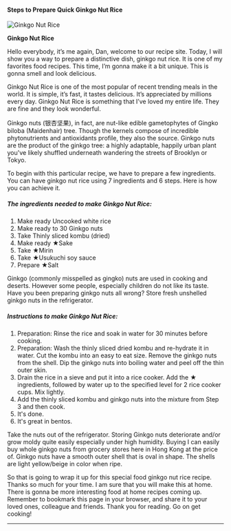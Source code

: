             

#### Steps to Prepare Quick Ginkgo Nut Rice

![Ginkgo Nut Rice](https://img-global.cpcdn.com/recipes/5238250789666816/751x532cq70/ginkgo-nut-rice-recipe-main-photo.jpg)

**Ginkgo Nut Rice**

Hello everybody, it’s me again, Dan, welcome to our recipe site. Today, I will show you a way to prepare a distinctive dish, ginkgo nut rice. It is one of my favorites food recipes. This time, I’m gonna make it a bit unique. This is gonna smell and look delicious.

Ginkgo Nut Rice is one of the most popular of recent trending meals in the world. It is simple, it’s fast, it tastes delicious. It’s appreciated by millions every day. Ginkgo Nut Rice is something that I’ve loved my entire life. They are fine and they look wonderful.

Ginkgo nuts (银杏坚果), in fact, are nut-like edible gametophytes of Gingko biloba (Maidenhair) tree. Though the kernels compose of incredible phytonutrients and antioxidants profile, they also the source. Ginkgo nuts are the product of the ginkgo tree: a highly adaptable, happily urban plant you've likely shuffled underneath wandering the streets of Brooklyn or Tokyo.

To begin with this particular recipe, we have to prepare a few ingredients. You can have ginkgo nut rice using 7 ingredients and 6 steps. Here is how you can achieve it.

##### The ingredients needed to make Ginkgo Nut Rice:

1.  Make ready Uncooked white rice
2.  Make ready to 30 Ginkgo nuts
3.  Take Thinly sliced kombu (dried)
4.  Make ready ★Sake
5.  Take ★Mirin
6.  Take ★Usukuchi soy sauce
7.  Prepare ★Salt

Ginkgo (commonly misspelled as gingko) nuts are used in cooking and deserts. However some people, especially children do not like its taste. Have you been preparing ginkgo nuts all wrong? Store fresh unshelled ginkgo nuts in the refrigerator.

##### Instructions to make Ginkgo Nut Rice:

1.  Preparation: Rinse the rice and soak in water for 30 minutes before cooking.
2.  Preparation: Wash the thinly sliced dried kombu and re-hydrate it in water. Cut the kombu into an easy to eat size. Remove the ginkgo nuts from the shell. Dip the ginkgo nuts into boiling water and peel off the thin outer skin.
3.  Drain the rice in a sieve and put it into a rice cooker. Add the ★ ingredients, followed by water up to the specified level for 2 rice cooker cups. Mix lightly.
4.  Add the thinly sliced kombu and ginkgo nuts into the mixture from Step 3 and then cook.
5.  It's done.
6.  It's great in bentos.

Take the nuts out of the refrigerator. Storing Ginkgo nuts deteriorate and/or grow moldy quite easily especially under high humidity. Buying I can easily buy whole ginkgo nuts from grocery stores here in Hong Kong at the price of. Ginkgo nuts have a smooth outer shell that is oval in shape. The shells are light yellow/beige in color when ripe.

So that is going to wrap it up for this special food ginkgo nut rice recipe. Thanks so much for your time. I am sure that you will make this at home. There is gonna be more interesting food at home recipes coming up. Remember to bookmark this page in your browser, and share it to your loved ones, colleague and friends. Thank you for reading. Go on get cooking!

* * *
